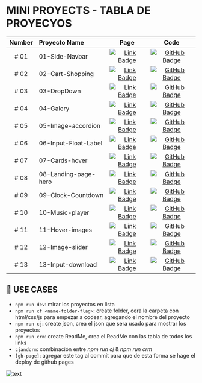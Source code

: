 # MINI PROYECTS - TABLA DE PROYECYOS

| Number | Proyecto Name | Page | Code |
| :----: |  :---- |  :----: | :----: |
| # 01 | 01-Side-Navbar | [![Link Badge](https://img.shields.io/badge/Page-181717?logo=github&logoColor=fff&style=flat-square)](https://isuligoy.github.io/Mini-Proyects/projects/01-Side-Navbar/index.html)| [![GitHub Badge](https://img.shields.io/badge/Código-181717?logo=react&logoColor=fff&style=flat-square)](https://github.com/isuligoy/Mini-Proyects/tree/main/public/projects/01-Side-Navbar) |
| # 02 | 02-Cart-Shopping | [![Link Badge](https://img.shields.io/badge/Page-181717?logo=github&logoColor=fff&style=flat-square)](https://isuligoy.github.io/Mini-Proyects/projects/02-Cart-Shopping/index.html)| [![GitHub Badge](https://img.shields.io/badge/Código-181717?logo=react&logoColor=fff&style=flat-square)](https://github.com/isuligoy/Mini-Proyects/tree/main/public/projects/02-Cart-Shopping) |
| # 03 | 03-DropDown | [![Link Badge](https://img.shields.io/badge/Page-181717?logo=github&logoColor=fff&style=flat-square)](https://isuligoy.github.io/Mini-Proyects/projects/03-DropDown/index.html)| [![GitHub Badge](https://img.shields.io/badge/Código-181717?logo=react&logoColor=fff&style=flat-square)](https://github.com/isuligoy/Mini-Proyects/tree/main/public/projects/03-DropDown) |
| # 04 | 04-Galery | [![Link Badge](https://img.shields.io/badge/Page-181717?logo=github&logoColor=fff&style=flat-square)](https://isuligoy.github.io/Mini-Proyects/projects/04-Galery/index.html)| [![GitHub Badge](https://img.shields.io/badge/Código-181717?logo=react&logoColor=fff&style=flat-square)](https://github.com/isuligoy/Mini-Proyects/tree/main/public/projects/04-Galery) |
| # 05 | 05-Image-accordion | [![Link Badge](https://img.shields.io/badge/Page-181717?logo=github&logoColor=fff&style=flat-square)](https://isuligoy.github.io/Mini-Proyects/projects/05-Image-accordion/index.html)| [![GitHub Badge](https://img.shields.io/badge/Código-181717?logo=react&logoColor=fff&style=flat-square)](https://github.com/isuligoy/Mini-Proyects/tree/main/public/projects/05-Image-accordion) |
| # 06 | 06-Input-Float-Label | [![Link Badge](https://img.shields.io/badge/Page-181717?logo=github&logoColor=fff&style=flat-square)](https://isuligoy.github.io/Mini-Proyects/projects/06-Input-Float-Label/index.html)| [![GitHub Badge](https://img.shields.io/badge/Código-181717?logo=react&logoColor=fff&style=flat-square)](https://github.com/isuligoy/Mini-Proyects/tree/main/public/projects/06-Input-Float-Label) |
| # 07 | 07-Cards-hover | [![Link Badge](https://img.shields.io/badge/Page-181717?logo=github&logoColor=fff&style=flat-square)](https://isuligoy.github.io/Mini-Proyects/projects/07-Cards-hover/index.html)| [![GitHub Badge](https://img.shields.io/badge/Código-181717?logo=react&logoColor=fff&style=flat-square)](https://github.com/isuligoy/Mini-Proyects/tree/main/public/projects/07-Cards-hover) |
| # 08 | 08-Landing-page-hero | [![Link Badge](https://img.shields.io/badge/Page-181717?logo=github&logoColor=fff&style=flat-square)](https://isuligoy.github.io/Mini-Proyects/projects/08-Landing-page-hero/index.html)| [![GitHub Badge](https://img.shields.io/badge/Código-181717?logo=react&logoColor=fff&style=flat-square)](https://github.com/isuligoy/Mini-Proyects/tree/main/public/projects/08-Landing-page-hero) |
| # 09 | 09-Clock-Countdown | [![Link Badge](https://img.shields.io/badge/Page-181717?logo=github&logoColor=fff&style=flat-square)](https://isuligoy.github.io/Mini-Proyects/projects/09-Clock-Countdown/index.html)| [![GitHub Badge](https://img.shields.io/badge/Código-181717?logo=react&logoColor=fff&style=flat-square)](https://github.com/isuligoy/Mini-Proyects/tree/main/public/projects/09-Clock-Countdown) |
| # 10 | 10-Music-player | [![Link Badge](https://img.shields.io/badge/Page-181717?logo=github&logoColor=fff&style=flat-square)](https://isuligoy.github.io/Mini-Proyects/projects/10-Music-player/index.html)| [![GitHub Badge](https://img.shields.io/badge/Código-181717?logo=react&logoColor=fff&style=flat-square)](https://github.com/isuligoy/Mini-Proyects/tree/main/public/projects/10-Music-player) |
| # 11 | 11-Hover-images | [![Link Badge](https://img.shields.io/badge/Page-181717?logo=github&logoColor=fff&style=flat-square)](https://isuligoy.github.io/Mini-Proyects/projects/11-Hover-images/index.html)| [![GitHub Badge](https://img.shields.io/badge/Código-181717?logo=react&logoColor=fff&style=flat-square)](https://github.com/isuligoy/Mini-Proyects/tree/main/public/projects/11-Hover-images) |
| # 12 | 12-Image-slider | [![Link Badge](https://img.shields.io/badge/Page-181717?logo=github&logoColor=fff&style=flat-square)](https://isuligoy.github.io/Mini-Proyects/projects/12-Image-slider/index.html)| [![GitHub Badge](https://img.shields.io/badge/Código-181717?logo=react&logoColor=fff&style=flat-square)](https://github.com/isuligoy/Mini-Proyects/tree/main/public/projects/12-Image-slider) |
| # 13 | 13-Input-download | [![Link Badge](https://img.shields.io/badge/Page-181717?logo=github&logoColor=fff&style=flat-square)](https://isuligoy.github.io/Mini-Proyects/projects/13-Input-download/index.html)| [![GitHub Badge](https://img.shields.io/badge/Código-181717?logo=react&logoColor=fff&style=flat-square)](https://github.com/isuligoy/Mini-Proyects/tree/main/public/projects/13-Input-download) |

## 🚨 USE CASES

-   `npm run dev`: mirar los proyectos en lista
-   `npm run cf <name-folder-flag>`: create folder, cera la carpeta con html/css/js para empezar a codear, agregando el nombre del proyecto
-   `npm run cj`: create json, crea el json que sera usado para mostrar los proyectos
-   `npm run crm`: create ReadMe, crea el ReadMe con las tabla de todos los links
-   `cjandcrm`: combinación entre _npm run cj_ & _npm run crm_
-   `[gh-page]`: agregar este tag al commit para que de esta forma se hage el deploy de github pages

![text](https://img.shields.io/badge/Last%20Github%20Action-19/07/2024-ff69b4?style=for-the-badge&color=blue)
